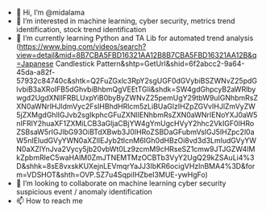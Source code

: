 - 👋 Hi, I’m @midalama
- 👀 I’m interested in machine learning, cyber security, metrics trend identification, stock trend identification
- 🌱 I’m currently learning Python and TA Lib for automated trend analysis (https://www.bing.com/videos/search?view=detail&mid=8B7CBA5FBD16321AA12B8B7CBA5FBD16321AA12B&q=Japanese Candlestick Pattern&shtp=GetUrl&shid=6f2abcc2-9a64-45da-a82f-57932c84740c&shtk=Q2FuZGxlc3RpY2sgUGF0dGVybiBSZWNvZ25pdGlvbiB3aXRoIFB5dGhvbiBhbmQgVEEtTGli&shdk=SW4gdGhpcyB2aWRlbywgd2UgdXNlIFRBLUxpYiB0byByZWNvZ25pemUgY29tbW9uIGNhbmRsZXN0aWNrIHJldmVyc2FsIHBhdHRlcm5zLiBUaGlzIHZpZGVvIHJlZmVyZW5jZXMgdGhlIGJvb2sgIkphcGFuZXNlIENhbmRsZXN0aWNrIENoYXJ0aW5nIFRlY2huaXF1ZXMiLCB3aGljaCBjYW4gYmUgcHVyY2hhc2VkIGF0IHRoZSBsaW5rIGJlbG93OiBTdXBwb3J0IHRoZSBDaGFubmVsIGJ5IHZpc2l0aW5nIEludGVyYWN0aXZlIEJyb2tlcnM6IGh0dHBzOi8vd3d3LmludGVyYWN0aXZlYnJva2Vycy5jb20vbWt0Lz9zcmM9cHRseSZ1cmw9JTJGZW4lMkZpbmRleC5waHAlM0ZmJTNEMTMzOCBTb3VyY2UgQ29kZSAuLi4%3D&shhk=8sE8vxskKUXejnLEVmqrYaJJ3IbKR6ocigVHzlnBMA4%3D&form=VDSHOT&shth=OVP.SZ7u4SqpiIHZbeI3MUE-ywHgFo)
- 💞️ I’m looking to collaborate on machine learning cyber security suspicious event / anomaly identification
- 📫 How to reach me 

<!---
midalama/midalama is a ✨ special ✨ repository because its `README.md` (this file) appears on your GitHub profile.
You can click the Preview link to take a look at your changes.
--->
